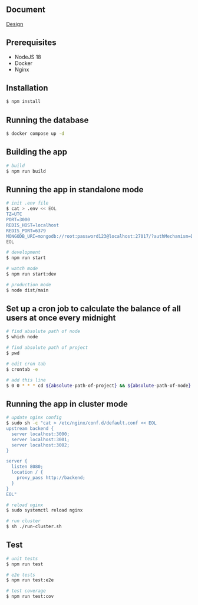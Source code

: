 ## Document
[Design](./doc/design.md)

## Prerequisites
- NodeJS 18
- Docker
- Nginx

## Installation

```bash
$ npm install
```

## Running the database
```bash
$ docker compose up -d
```

## Building the app
```bash
# build
$ npm run build
```

## Running the app in standalone mode

```bash
# init .env file
$ cat > .env << EOL
TZ=UTC
PORT=3000
REDIS_HOST=localhost
REDIS_PORT=6379
MONGODB_URI=mongodb://root:password123@localhost:27017/?authMechanism=DEFAULT
EOL

# development
$ npm run start

# watch mode
$ npm run start:dev

# production mode
$ node dist/main
```

## Set up a cron job to calculate the balance of all users at once every midnight
```bash
# find absolute path of node
$ which node

# find absolute path of project
$ pwd

# edit cron tab
$ crontab -e

# add this line
$ 0 0 * * * cd ${absolute-path-of-project} && ${absolute-path-of-node} dist/cron/update-latest-balance.js
```

## Running the app in cluster mode
```bash
# update nginx config
$ sudo sh -c "cat > /etc/nginx/conf.d/default.conf << EOL
upstream backend {
  server localhost:3000;
  server localhost:3001;
  server localhost:3002;
}

server {
  listen 8080;
  location / {
    proxy_pass http://backend;
  }
}
EOL"

# reload nginx
$ sudo systemctl reload nginx

# run cluster
$ sh ./run-cluster.sh
```

## Test

```bash
# unit tests
$ npm run test

# e2e tests
$ npm run test:e2e

# test coverage
$ npm run test:cov
```
